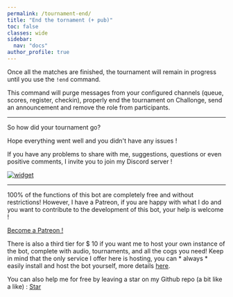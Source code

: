 ```yaml
---
permalink: /tournament-end/
title: "End the tornament (+ pub)"
toc: false
classes: wide
sidebar:
  nav: "docs"
author_profile: true
---
```


<script async defer src="https://buttons.github.io/buttons.js"></script>

Once all the matches are finished, the tournament will remain in progress until you use the `!end` command.

This command will purge messages from your configured channels (queue, scores, register, checkin), properly end the tournament on Challonge, send an announcement and remove the role from participants.

----

So how did your tournament go?

Hope everything went well and you didn't have any issues !

If you have any problems to share with me, suggestions, questions or even positive comments, I invite you to join my Discord server !

[![widget](https://discord.com/api/guilds/705122849756545064/widget.png?style=banner4)](https://discord.gg/DC6zCsZ)

----

100% of the functions of this bot are completely free and without restrictions! However, I have a Patreon, if you are happy with what I do and you want to contribute to the development of this bot, your help is welcome !

<a href="https://www.patreon.com/bePatron?u=8546130" class="btn btn--danger btn--large">Become a Patreon !</a>

There is also a third tier for $ 10 if you want me to host your own instance of the bot, complete with audio, tournaments, and all the cogs you need! Keep in mind that the only service I offer here is hosting, you can * always * easily install and host the bot yourself, more details [here](/en/about-red/).

You can also help me for free by leaving a star on my Github repo (a bit like a like) : <a class="github-button" href="https://github.com/retke/Laggrons-Dumb-Cogs" data-size="large" data-show-count="true" aria-label="Star retke/Laggrons-Dumb-Cogs on GitHub">Star</a>
